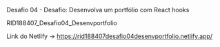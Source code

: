 Desafio 04 - Desafio: Desenvolva um portfólio com React hooks 

RID188407_Desafio04_Desenvportfolio

Link do Netlify -> https://rid188407desafio04desenvportfolio.netlify.app/

